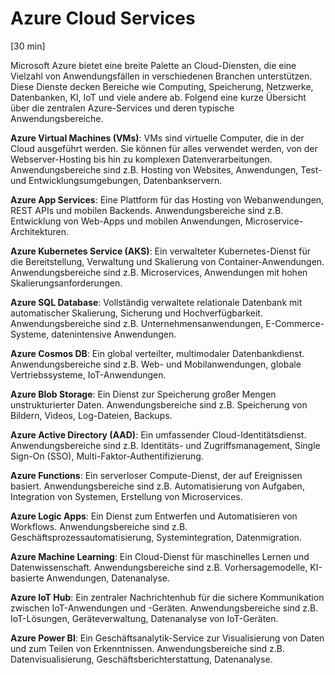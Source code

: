 # Azure Cloud Services
[30 min]


Microsoft Azure bietet eine breite Palette an Cloud-Diensten, die eine Vielzahl von Anwendungsfällen in verschiedenen Branchen unterstützen. Diese Dienste decken Bereiche wie Computing, Speicherung, Netzwerke, Datenbanken, KI, IoT und viele andere ab. Folgend eine kurze Übersicht über die zentralen Azure-Services und deren typische Anwendungsbereiche.

**Azure Virtual Machines (VMs)**: VMs sind virtuelle Computer, die in der Cloud ausgeführt werden. Sie können für alles verwendet werden, von der Webserver-Hosting bis hin zu komplexen Datenverarbeitungen. Anwendungsbereiche sind z.B. Hosting von Websites, Anwendungen, Test- und Entwicklungsumgebungen, Datenbankservern.

**Azure App Services**: Eine Plattform für das Hosting von Webanwendungen, REST APIs und mobilen Backends. Anwendungsbereiche sind z.B. Entwicklung von Web-Apps und mobilen Anwendungen, Microservice-Architekturen.

**Azure Kubernetes Service (AKS)**: Ein verwalteter Kubernetes-Dienst für die Bereitstellung, Verwaltung und Skalierung von Container-Anwendungen. Anwendungsbereiche sind z.B. Microservices, Anwendungen mit hohen Skalierungsanforderungen.

**Azure SQL Database**: Vollständig verwaltete relationale Datenbank mit automatischer Skalierung, Sicherung und Hochverfügbarkeit. Anwendungsbereiche sind z.B. Unternehmensanwendungen, E-Commerce-Systeme, datenintensive Anwendungen.

**Azure Cosmos DB**: Ein global verteilter, multimodaler Datenbankdienst. Anwendungsbereiche sind z.B. Web- und Mobilanwendungen, globale Vertriebssysteme, IoT-Anwendungen.

**Azure Blob Storage**: Ein Dienst zur Speicherung großer Mengen unstrukturierter Daten. Anwendungsbereiche sind z.B. Speicherung von Bildern, Videos, Log-Dateien, Backups.

**Azure Active Directory (AAD)**: Ein umfassender Cloud-Identitätsdienst. Anwendungsbereiche sind z.B. Identitäts- und Zugriffsmanagement, Single Sign-On (SSO), Multi-Faktor-Authentifizierung.

**Azure Functions**: Ein serverloser Compute-Dienst, der auf Ereignissen basiert. Anwendungsbereiche sind z.B. Automatisierung von Aufgaben, Integration von Systemen, Erstellung von Microservices.

**Azure Logic Apps**: Ein Dienst zum Entwerfen und Automatisieren von Workflows. Anwendungsbereiche sind z.B. Geschäftsprozessautomatisierung, Systemintegration, Datenmigration.

**Azure Machine Learning**: Ein Cloud-Dienst für maschinelles Lernen und Datenwissenschaft. Anwendungsbereiche sind z.B. Vorhersagemodelle, KI-basierte Anwendungen, Datenanalyse.

**Azure IoT Hub**: Ein zentraler Nachrichtenhub für die sichere Kommunikation zwischen IoT-Anwendungen und -Geräten. Anwendungsbereiche sind z.B. IoT-Lösungen, Geräteverwaltung, Datenanalyse von IoT-Geräten.

**Azure Power BI**: Ein Geschäftsanalytik-Service zur Visualisierung von Daten und zum Teilen von Erkenntnissen. Anwendungsbereiche sind z.B. Datenvisualisierung, Geschäftsberichterstattung, Datenanalyse.